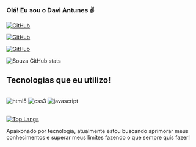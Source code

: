 ### Olá! Eu sou o Davi Antunes ✌️

[![GitHub](https://img.shields.io/badge/GitHub-100000?style=for-the-badge&logo=github&logoColor=white)](https://github.com/souza0602)

[![GitHub](https://img.shields.io/badge/LinkedIn-0077B5?style=for-the-badge&logo=linkedin&logoColor=white)](https://www.linkedin.com/in/davi-antunes-634a5a226/)

[![GitHub](https://img.shields.io/badge/Instagram-E4405F?style=for-the-badge&logo=instagram&logoColor=white)](https://www.instagram.com/daviantunes70/)

![Souza GitHub stats](https://github-readme-stats.vercel.app/api?username=souza0602&show_icons=true&theme=codeSTACKr)

## Tecnologias que eu utilizo!

<div style="display: inline-block"><br/>
<img align="center" alt="html5" src="https://img.shields.io/badge/HTML5-E34F26?style=for-the-badge&logo=html5&logoColor=white">
</div>

<div style="display: inline-block"><br/>
<img align="center" alt="css3" src="https://img.shields.io/badge/CSS3-1572B6?style=for-the-badge&logo=css3&logoColor=white">
</div>

<div style="display: inline-block"><br/>
<img align="center" alt="javascript" src="https://img.shields.io/badge/JavaScript-F7DF1E?style=for-the-badge&logo=javascript&logoColor=black">
</div><br><br>

[![Top Langs](https://github-readme-stats.vercel.app/api/top-langs/?username=souza0602&layout=compact)](https://github.com/anuraghazra/github-readme-stats)

Apaixonado por tecnologia, atualmente estou buscando aprimorar meus conhecimentos e superar meus limites fazendo o que sempre quis fazer!

